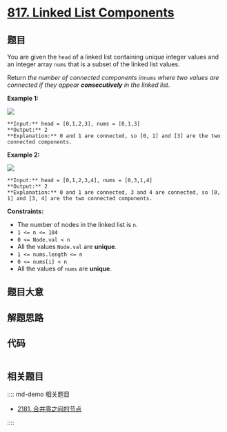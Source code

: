 # [817. Linked List Components](https://leetcode.com/problems/linked-list-components)

## 题目

You are given the `head` of a linked list containing unique integer values and
an integer array `nums` that is a subset of the linked list values.

Return _the number of connected components in_`nums` _where two values are
connected if they appear **consecutively** in the linked list_.



**Example 1:**

![](https://assets.leetcode.com/uploads/2021/07/22/lc-linkedlistcom1.jpg)

    
    
    **Input:** head = [0,1,2,3], nums = [0,1,3]
    **Output:** 2
    **Explanation:** 0 and 1 are connected, so [0, 1] and [3] are the two connected components.
    

**Example 2:**

![](https://assets.leetcode.com/uploads/2021/07/22/lc-linkedlistcom2.jpg)

    
    
    **Input:** head = [0,1,2,3,4], nums = [0,3,1,4]
    **Output:** 2
    **Explanation:** 0 and 1 are connected, 3 and 4 are connected, so [0, 1] and [3, 4] are the two connected components.
    



**Constraints:**

  * The number of nodes in the linked list is `n`.
  * `1 <= n <= 104`
  * `0 <= Node.val < n`
  * All the values `Node.val` are **unique**.
  * `1 <= nums.length <= n`
  * `0 <= nums[i] < n`
  * All the values of `nums` are **unique**.


## 题目大意

## 解题思路

## 代码

```javascript

```

## 相关题目

:::: md-demo 相关题目
- [2181. 合并零之间的节点](https://leetcode.com/problems/merge-nodes-in-between-zeros)

::::
